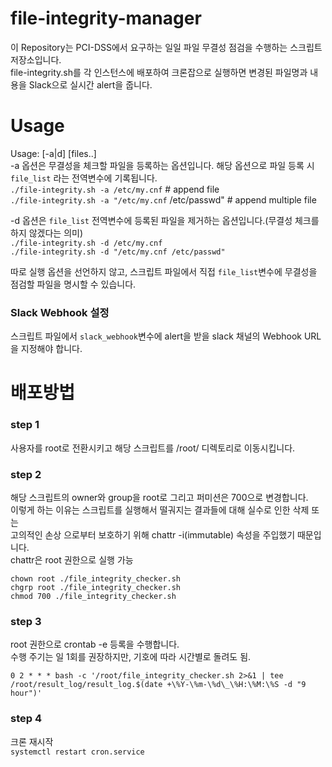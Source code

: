 # file-integrity-manager
이 Repository는 PCI-DSS에서 요구하는 일일 파일 무결성 점검을 수행하는 스크립트 저장소입니다.  
file-integrity.sh를 각 인스턴스에 배포하여 크론잡으로 실행하면 변경된 파일명과 내용을 Slack으로 실시간 alert을 줍니다.  

# Usage
Usage: [-a|d] [files..]  
-a 옵션은 무결성을 체크할 파일을 등록하는 옵션입니다. 해당 옵션으로 파일 등록 시 `file_list` 라는 전역변수에 기록됩니다.  
`./file-integrity.sh -a /etc/my.cnf` # append file  
`./file-integrity.sh -a "/etc/my.cnf`  /etc/passwd" # append multiple file  
  
-d 옵션은 `file_list` 전역변수에 등록된 파일을 제거하는 옵션입니다.(무결성 체크를 하지 않겠다는 의미)  
`./file-integrity.sh -d /etc/my.cnf`   
`./file-integrity.sh -d "/etc/my.cnf /etc/passwd"`  

따로 실행 옵션을 선언하지 않고, 스크립트 파일에서 직접 `file_list`변수에 무결성을 점검할 파일을 명시할 수 있습니다.  

### Slack Webhook 설정
스크립트 파일에서 `slack_webhook`변수에 alert을 받을 slack 채널의 Webhook URL을 지정해야 합니다.  

# 배포방법  
### **step 1**  
사용자를 root로 전환시키고 해당 스크립트를 /root/ 디렉토리로 이동시킵니다.  

### **step 2**  
해당 스크립트의 owner와 group을 root로 그리고 퍼미션은 700으로 변경합니다.  
이렇게 하는 이유는 스크립트를 실행해서 떨궈지는 결과들에 대해 실수로 인한 삭제 또는  
고의적인 손상 으로부터 보호하기 위해 chattr -i(immutable) 속성을 주입했기 때문입니다.    
chattr은 root 권한으로 실행 가능  

`chown root ./file_integrity_checker.sh`  
`chgrp root ./file_integrity_checker.sh`  
`chmod 700 ./file_integrity_checker.sh`  

### **step 3**  
root 권한으로 crontab -e 등록을 수행합니다.  
수행 주기는 일 1회를 권장하지만, 기호에 따라 시간별로 돌려도 됨.  

`0 2 * * * bash -c '/root/file_integrity_checker.sh 2>&1 | tee /root/result_log/result_log.$(date +\%Y-\%m-\%d\_\%H:\%M:\%S -d "9 hour")'`  


### **step 4**  
크론 재시작  
`systemctl restart cron.service`  